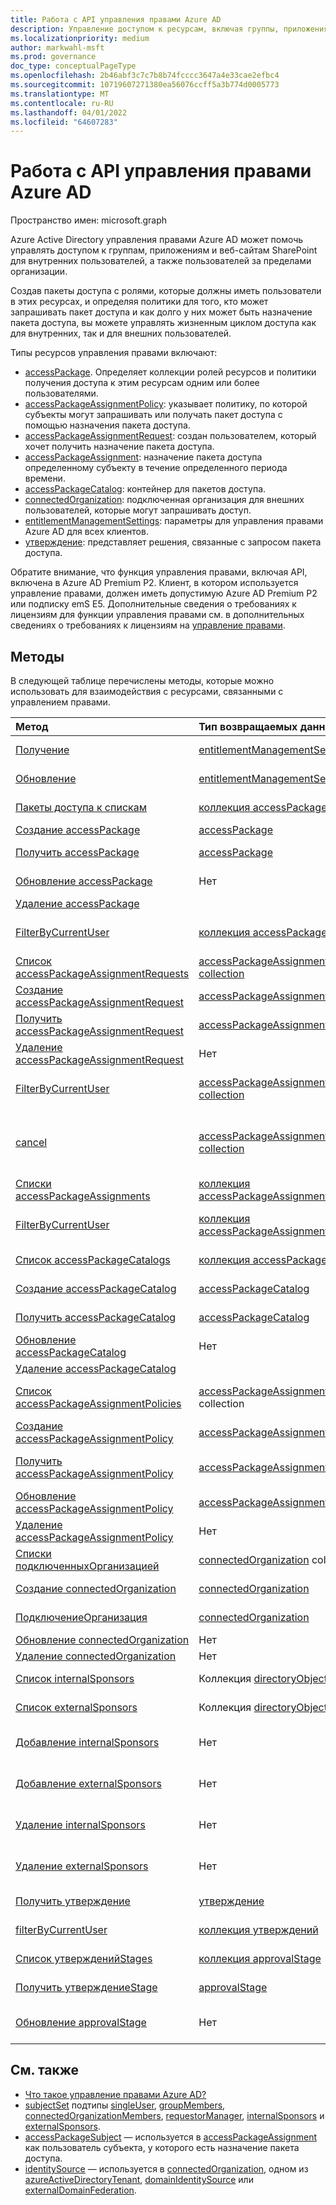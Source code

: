 ```yaml
---
title: Работа с API управления правами Azure AD
description: Управление доступом к ресурсам, включая группы, приложения и сайты, с помощью управления правами Azure AD
ms.localizationpriority: medium
author: markwahl-msft
ms.prod: governance
doc_type: conceptualPageType
ms.openlocfilehash: 2b46abf3c7c7b8b74fcccc3647a4e33cae2efbc4
ms.sourcegitcommit: 10719607271380ea56076ccff5a3b774d0005773
ms.translationtype: MT
ms.contentlocale: ru-RU
ms.lasthandoff: 04/01/2022
ms.locfileid: "64607283"
---
```

# <a name="working-with-the-azure-ad-entitlement-management-api"></a>Работа с API управления правами Azure AD

Пространство имен: microsoft.graph

Azure Active Directory управления правами Azure AD может помочь управлять доступом к группам, приложениям и веб-сайтам SharePoint для внутренних пользователей, а также пользователей за пределами организации.

Создав пакеты доступа с ролями, которые должны иметь пользователи в этих ресурсах, и определяя политики для того, кто может запрашивать пакет доступа и как долго у них может быть назначение пакета доступа, вы можете управлять жизненным циклом доступа как для внутренних, так и для внешних пользователей.

Типы ресурсов управления правами включают:

- [accessPackage](accesspackage.md). Определяет коллекции ролей ресурсов и политики получения доступа к этим ресурсам одним или более пользователями.
- [accessPackageAssignmentPolicy](accesspackageassignmentpolicy.md): указывает политику, по которой субъекты могут запрашивать или получать пакет доступа с помощью назначения пакета доступа.
- [accessPackageAssignmentRequest](accesspackageassignmentrequest.md): создан пользователем, который хочет получить назначение пакета доступа.
- [accessPackageAssignment](accesspackageassignment.md): назначение пакета доступа определенному субъекту в течение определенного периода времени.
- [accessPackageCatalog](accesspackagecatalog.md): контейнер для пакетов доступа.
- [connectedOrganization](connectedorganization.md): подключенная организация для внешних пользователей, которые могут запрашивать доступ.
- [entitlementManagementSettings](entitlementmanagementsettings.md): параметры для управления правами Azure AD для всех клиентов.
- [утверждение](approval.md): представляет решения, связанные с запросом пакета доступа.

Обратите внимание, что функция управления правами, включая API, включена в Azure AD Premium P2. Клиент, в котором используется управление правами, должен иметь допустимую Azure AD Premium P2 или подписку emS E5. Дополнительные сведения о требованиях к лицензиям для функции управления правами см. в дополнительных сведениях о требованиях к лицензиям на [управление правами](/azure/active-directory/governance/entitlement-management-overview#license-requirements).

## <a name="methods"></a>Методы

В следующей таблице перечислены методы, которые можно использовать для взаимодействия с ресурсами, связанными с управлением правами.

| Метод   | Тип возвращаемых данных |Описание|
|:---------------|:--------|:----------|
| [Получение](../api/entitlementmanagementsettings-get.md) | [entitlementManagementSettings](entitlementmanagementsettings.md) | Ознакомьтесь с свойствами объекта **entitlementManagementSettings** . |
| [Обновление](../api/entitlementmanagementsettings-update.md) | [entitlementManagementSettings](entitlementmanagementsettings.md) | Обновление свойств объекта **entitlementManagementSettings** . |
| [Пакеты доступа к спискам](../api/entitlementmanagement-list-accesspackages.md) | [коллекция accessPackage](accesspackage.md) | Извлечение списка **объектов accessPackage** . |
| [Создание accessPackage](../api/entitlementmanagement-post-accesspackages.md) | [accessPackage](accesspackage.md) | Создайте новый **объект accessPackage** . |
| [Получить accessPackage](../api/accesspackage-get.md) | [accessPackage](accesspackage.md) | Чтение свойств и связей объекта **accessPackage** . |
| [Обновление accessPackage](../api/accesspackage-update.md)|Нет | Обновление свойств объекта **accesspackage** . |
| [Удаление accessPackage](../api/accesspackage-delete.md) | | Удаление **accessPackage**. |
| [FilterByCurrentUser](../api/accesspackage-filterbycurrentuser.md) | [коллекция accessPackage](accesspackage.md) | Извлечение списка **объектов accessPackage** , фильтруемых на входе пользователя. |
| [Список accessPackageAssignmentRequests](../api/entitlementmanagement-list-assignmentrequests.md) | [accessPackageAssignmentRequest collection](accesspackageassignmentrequest.md) | Извлечение списка **объектов accessPackageAssignmentRequest** . |
| [Создание accessPackageAssignmentRequest](../api/entitlementmanagement-post-assignmentrequests.md) | [accessPackageAssignmentRequest](accesspackageassignmentrequest.md) | Создает новый **объект accessPackageAssignmentRequest** . |
| [Получить accessPackageAssignmentRequest](../api/accesspackageassignmentrequest-get.md) | [accessPackageAssignmentRequest](accesspackageassignmentrequest.md) | Чтение свойств и связей объекта **accessPackageAssignmentRequest** . |
| [Удаление accessPackageAssignmentRequest](../api/accesspackageassignmentrequest-delete.md) |Нет | Удаление **accessPackageAssignmentRequest**. |
|[FilterByCurrentUser](../api/accesspackageassignmentrequest-filterbycurrentuser.md)|[accessPackageAssignmentRequest collection](../resources/accesspackageassignmentrequest.md)|Извлечение списка **объектов accessPackageAssignmentRequest** , фильтруемых на входе пользователя.|
|[cancel](../api/accesspackageassignmentrequest-cancel.md)|[accessPackageAssignmentRequest collection](../resources/accesspackageassignmentrequest.md)|Отмена **объекта accessPackageAssignmentRequest**, который находится в отменяемом состоянии: `accepted`, `pendingApproval`, , `pendingNotBefore``pendingApprovalEscalated`.|
| [Списки accessPackageAssignments](../api/entitlementmanagement-list-assignments.md) | [коллекция accessPackageAssignment](accesspackageassignment.md) | Извлечение списка **объектов accessPackageAssignment** . |
|[FilterByCurrentUser](../api/accesspackageassignment-filterbycurrentuser.md)|[коллекция accessPackageAssignment](../resources/accesspackageassignment.md)|Извлечение списка **объектов accessPackageAssignment** , фильтруемых на входе пользователя.|
| [Список accessPackageCatalogs](../api/entitlementmanagement-list-catalogs.md) | [коллекция accessPackageCatalog](accesspackagecatalog.md) | Извлечение списка **объектов accessPackageCatalogs** . |
| [Создание accessPackageCatalog](../api/entitlementmanagement-post-catalogs.md) | [accessPackageCatalog](accesspackagecatalog.md) | Создайте новый **объект accessPackageCatalog** . |
| [Получить accessPackageCatalog](../api/accesspackagecatalog-get.md) | [accessPackageCatalog](accesspackagecatalog.md) | Чтение свойств и связей объекта **accessPackageCatalog** . |
| [Обновление accessPackageCatalog](../api/accesspackagecatalog-update.md)|Нет | Обновление свойств объекта **accessPackageCatalog** . |
| [Удаление accessPackageCatalog](../api/accesspackagecatalog-delete.md) | | Удаление **accessPackageCatalog**. |
|[Список accessPackageAssignmentPolicies](../api/entitlementmanagement-list-assignmentpolicies.md)|[accessPackageAssignmentPolicy](../resources/accesspackageassignmentpolicy.md) collection|Получите список объектов [accessPackageAssignmentPolicy](../resources/accesspackageassignmentpolicy.md) и их свойств.|
|[Создание accessPackageAssignmentPolicy](../api/entitlementmanagement-post-assignmentpolicies.md)|[accessPackageAssignmentPolicy](../resources/accesspackageassignmentpolicy.md)|Создание нового [объекта accessPackageAssignmentPolicy](../resources/accesspackageassignmentpolicy.md) .|
|[Получить accessPackageAssignmentPolicy](../api/accesspackageassignmentpolicy-get.md)|[accessPackageAssignmentPolicy](../resources/accesspackageassignmentpolicy.md)|Ознакомьтесь с свойствами и отношениями объекта [accessPackageAssignmentPolicy](../resources/accesspackageassignmentpolicy.md) .|
|[Обновление accessPackageAssignmentPolicy](../api/accesspackageassignmentpolicy-update.md)|[accessPackageAssignmentPolicy](../resources/accesspackageassignmentpolicy.md)|Обновление свойств объекта [accessPackageAssignmentPolicy](../resources/accesspackageassignmentpolicy.md) .|
|[Удаление accessPackageAssignmentPolicy](../api/accesspackageassignmentpolicy-delete.md)|Нет|Удаляет объект [accessPackageAssignmentPolicy](../resources/accesspackageassignmentpolicy.md) .|
| [Списки подключенныхОрганизацией](../api/entitlementmanagement-list-connectedorganizations.md) | [connectedOrganization](connectedorganization.md) collection | Извлечение списка **объектов connectedOrganization** . |
| [Создание connectedOrganization](../api/entitlementmanagement-post-connectedorganizations.md) | [connectedOrganization](connectedorganization.md) | Создание нового **объекта connectedOrganization** . |
| [ПодключениеОрганизация](../api/connectedorganization-get.md) | [connectedOrganization](connectedorganization.md) | Чтение свойств и связей объекта **connectedOrganization** . |
| [Обновление connectedOrganization](../api/connectedorganization-update.md) |Нет | Обновление **подключеннойорганизации**. |
| [Удаление connectedOrganization](../api/connectedorganization-delete.md) |Нет | Удаление **подключеннойорганизации**. |
|[Список internalSponsors](../api/connectedorganization-list-internalsponsors.md) | Коллекция [directoryObject](directoryobject.md) | Извлечение списка внутренних спонсоров **connectedOrganization** . |
|[Список externalSponsors](../api/connectedorganization-list-externalsponsors.md) | Коллекция [directoryObject](directoryobject.md) | Извлечение списка внешних спонсоров **connectedOrganization** . |
|[Добавление internalSponsors](../api/connectedorganization-post-internalsponsors.md) | Нет | Добавьте пользователя или группу во внутренние спонсоры **connectedOrganization** . |
|[Добавление externalSponsors](../api/connectedorganization-post-externalsponsors.md) | Нет | Добавьте пользователя или группу к внешним спонсорам **connectedOrganization** . |
|[Удаление internalSponsors](../api/connectedorganization-delete-internalsponsors.md) | Нет | Удалите пользователя или группу из внутренних спонсоров **connectedOrganization** . |
|[Удаление externalSponsors](../api/connectedorganization-delete-externalsponsors.md) | Нет | Удалите пользователя или группу из внешних спонсоров **connectedOrganization** . |
|[Получить утверждение](../api/approval-get.md) | [утверждение](approval.md) | Извлечение свойств объекта **утверждения** . |
|[filterByCurrentUser](../api/approval-filterbycurrentuser.md)| [коллекция утверждений](approval.md)| **Извлечение объектов** утверждения для утверждения.|
|[Список утвержденийStages](../api/approval-list-stages.md) | [коллекция approvalStage](approvalstage.md) | Список объектов **approvalStage** , связанных с объектом **утверждения** . |
|[Получить утверждениеStage](../api/approvalstage-get.md) | [approvalStage](approvalstage.md) | Извлечение свойств объекта **approvalStage** . |
|[Обновление approvalStage](../api/approvalstage-update.md) | Нет | Применить утверждение или отказ в принятии решения по **объекту approvalStage** . |

## <a name="see-also"></a>См. также

- [Что такое управление правами Azure AD?](/azure/active-directory/governance/entitlement-management-overview)
- [subjectSet](subjectset.md) подтипы [singleUser](singleuser.md), [groupMembers](groupmembers.md), [connectedOrganizationMembers](connectedorganizationmembers.md), [requestorManager](requestormanager.md), [internalSponsors](internalsponsors.md) и [externalSponsors](externalsponsors.md).
- [accessPackageSubject](accesspackagesubject.md) — используется в [accessPackageAssignment](accesspackageassignment.md) как пользователь субъекта, у которого есть назначение пакета доступа.
- [identitySource](identitysource.md) — используется в [connectedOrganization](connectedorganization.md), одном из [azureActiveDirectoryTenant](azureactivedirectorytenant.md), [domainIdentitySource](domainidentitysource.md) или [externalDomainFederation](externaldomainfederation.md).


